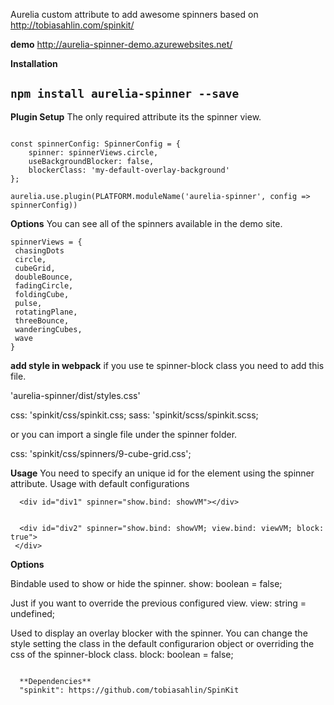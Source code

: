 Aurelia custom attribute to add awesome spinners based on http://tobiasahlin.com/spinkit/


**demo**
http://aurelia-spinner-demo.azurewebsites.net/

**Installation**

```npm install aurelia-spinner --save```
-------------

**Plugin Setup**
The only required attribute its the spinner view.

```import { SpinnerConfig, spinnerViews } from 'aurelia-spinner';

const spinnerConfig: SpinnerConfig = {
    spinner: spinnerViews.circle,
    useBackgroundBlocker: false,
    blockerClass: 'my-default-overlay-background'
};
 
aurelia.use.plugin(PLATFORM.moduleName('aurelia-spinner', config => spinnerConfig))

 ```

 **Options**
You can see all of the spinners available in the demo site.

 ```
 spinnerViews = {
  chasingDots
  circle,
  cubeGrid,
  doubleBounce,
  fadingCircle,
  foldingCube,
  pulse,
  rotatingPlane,
  threeBounce,
  wanderingCubes,
  wave
}
 ```

**add style in webpack**
if you use te spinner-block class you need to add this file.

'aurelia-spinner/dist/styles.css'

css: 'spinkit/css/spinkit.css;
sass: 'spinkit/scss/spinkit.scss;

or you can import a single file under the spinner folder.

css: 'spinkit/css/spinners/9-cube-grid.css';

**Usage**
You need to specify an unique id for the element using the spinner attribute.
Usage with default configurations
 ```
   <div id="div1" spinner="show.bind: showVM"></div>

  
   <div id="div2" spinner="show.bind: showVM; view.bind: viewVM; block: true">
  </div>
  ```
  **Options**

  Bindable used to show or hide the spinner.
  show: boolean = false; 

  Just if you want to override the previous configured view.
  view: string = undefined;

  Used to display an overlay blocker with the spinner. You can change the style setting the class in the default configurarion object or overriding the css of the spinner-block class.
  block: boolean = false; 

```

  **Dependencies**
  "spinkit": https://github.com/tobiasahlin/SpinKit
